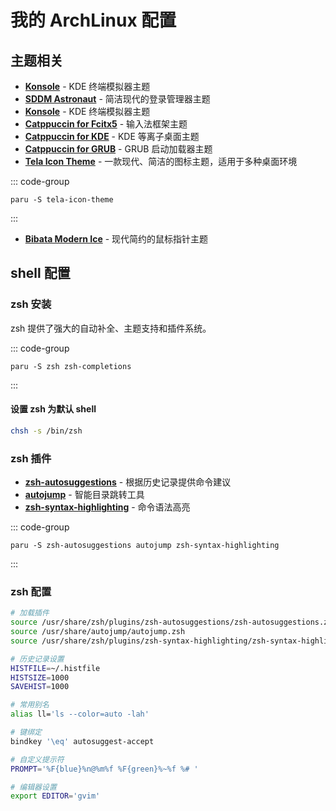 # 我的 ArchLinux 配置

## 主题相关

-   **[Konsole](https://github.com/catppuccin/konsole)** - KDE 终端模拟器主题
-   **[SDDM Astronaut](https://github.com/Keyitdev/sddm-astronaut-theme)** - 简洁现代的登录管理器主题
-   **[Konsole](https://github.com/catppuccin/konsole)** - KDE 终端模拟器主题
-   **[Catppuccin for Fcitx5](https://github.com/catppuccin/fcitx5)** - 输入法框架主题
-   **[Catppuccin for KDE](https://github.com/catppuccin/kde)** - KDE 等离子桌面主题
-   **[Catppuccin for GRUB](https://github.com/catppuccin/grub)** - GRUB 启动加载器主题
-   **[Tela Icon Theme](https://github.com/vinceliuice/Tela-icon-theme)** - 一款现代、简洁的图标主题，适用于多种桌面环境

::: code-group

```paru
paru -S tela-icon-theme
```

:::

-   **[Bibata Modern Ice](https://github.com/ful1e5/Bibata_Cursor)** - 现代简约的鼠标指针主题

## shell 配置

### zsh 安装

zsh 提供了强大的自动补全、主题支持和插件系统。

::: code-group

```paru
paru -S zsh zsh-completions
```

:::

#### 设置 zsh 为默认 shell

```bash
chsh -s /bin/zsh
```

### zsh 插件

-   **[zsh-autosuggestions](https://github.com/zsh-users/zsh-autosuggestions)** - 根据历史记录提供命令建议
-   **[autojump](https://github.com/wting/autojump)** - 智能目录跳转工具
-   **[zsh-syntax-highlighting](https://github.com/zsh-users/zsh-syntax-highlighting)** - 命令语法高亮

::: code-group

```paru
paru -S zsh-autosuggestions autojump zsh-syntax-highlighting
```

:::

### zsh 配置

```bash
# 加载插件
source /usr/share/zsh/plugins/zsh-autosuggestions/zsh-autosuggestions.zsh
source /usr/share/autojump/autojump.zsh
source /usr/share/zsh/plugins/zsh-syntax-highlighting/zsh-syntax-highlighting.zsh

# 历史记录设置
HISTFILE=~/.histfile
HISTSIZE=1000
SAVEHIST=1000

# 常用别名
alias ll='ls --color=auto -lah'

# 键绑定
bindkey '\eq' autosuggest-accept

# 自定义提示符
PROMPT='%F{blue}%n@%m%f %F{green}%~%f %# '

# 编辑器设置
export EDITOR='gvim'
```
